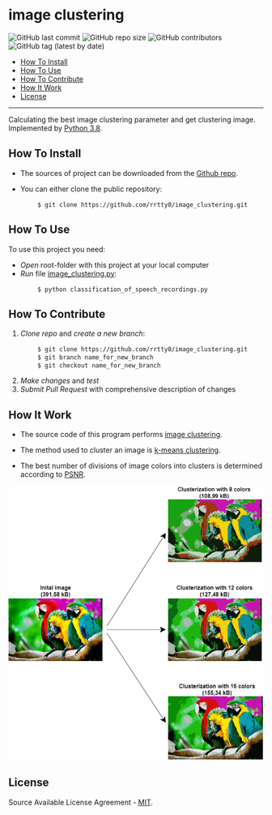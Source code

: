 # image clustering

![GitHub last commit](https://img.shields.io/github/last-commit/rrtty0/image_clustering?style=plastic)
![GitHub repo size](https://img.shields.io/github/repo-size/rrtty0/image_clustering?style=plastic)
![GitHub contributors](https://img.shields.io/github/contributors/rrtty0/image_clustering?style=plastic)
![GitHub tag (latest by date)](https://img.shields.io/github/v/tag/rrtty0/image_clustering?style=plastic)


- [How To Install](#anc1)
- [How To Use](#anc2)
- [How To Contribute](#anc3)
- [How It Work](#anc4)
- [License](#anc5)

---
 Calculating the best image clustering parameter and get clustering image.</br>
Implemented by [Python 3.8](https://www.python.org/downloads/).

<a id="anc1"></a>

## How To Install
- The sources of project can be downloaded from the [Github repo](https://github.com/rrtty0/image_clustering.git).

* You can either clone the public repository:
```
        $ git clone https://github.com/rrtty0/image_clustering.git 
```
<a id="anc2"></a>

## How To Use

To use this project you need:
- _Open_ root-folder with this project at your local computer
- _Run_ file [image_clustering.py](./image_clustering.py):
```
        $ python classification_of_speech_recordings.py
```

<a id="anc3"></a>

## How To Contribute
1. _Clone repo_ and _create a new branch_:
```
        $ git clone https://github.com/rrtty0/image_clustering.git
        $ git branch name_for_new_branch
        $ git checkout name_for_new_branch
```
2. _Make changes_ and _test_
3. _Submit Pull Request_ with comprehensive description of changes


<a id="anc4"></a>

## How It Work

 - The source code of this program performs [image clustering](https://en.wikipedia.org/wiki/Cluster_analysis).
 
 - The method used to cluster an image is [k-means clustering](https://en.wikipedia.org/wiki/K-means_clustering).
 
 - The best number of divisions of image colors into clusters is determined according to [PSNR](https://en.wikipedia.org/wiki/Peak_signal-to-noise_ratio).

![image](./docs/image_for_readme.png)

<a id="anc5"></a>

## License
Source Available License Agreement - [MIT](./LICENSE).
